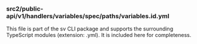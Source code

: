 ### src2/public-api/v1/handlers/variables/spec/paths/variables.id.yml

This file is part of the sv CLI package and supports the surrounding TypeScript modules (extension: .yml). It is included here for completeness.